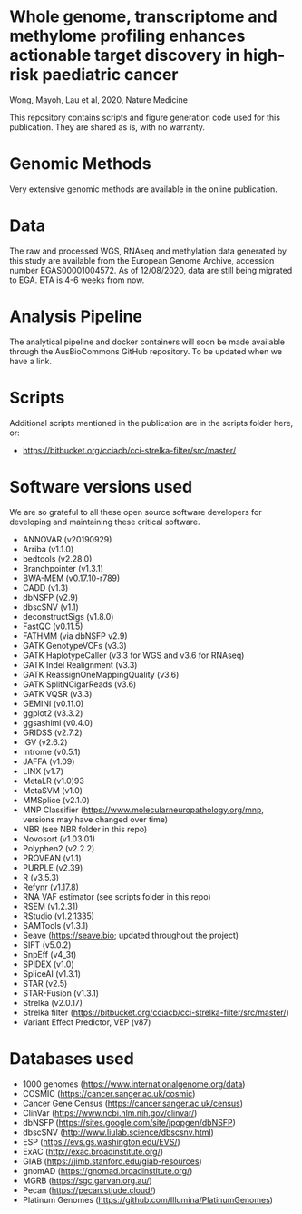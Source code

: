 # Whole genome, transcriptome and methylome profiling enhances actionable target discovery in high-risk paediatric cancer 
Wong, Mayoh, Lau et al, 2020, Nature Medicine

This repository contains scripts and figure generation code used for this publication. They are shared as is, with no warranty.

# Genomic Methods
Very extensive genomic methods are available in the online publication.

# Data
The raw and processed WGS, RNAseq and methylation data generated by this study are available from the European Genome Archive, accession number EGAS00001004572. As of 12/08/2020, data are still being migrated to EGA. ETA is 4-6 weeks from now.

# Analysis Pipeline
The analytical pipeline and docker containers will soon be made available through the AusBioCommons GitHub repository. To be updated when we have a link.

# Scripts
Additional scripts mentioned in the publication are in the scripts folder here, or:

* https://bitbucket.org/cciacb/cci-strelka-filter/src/master/

# Software versions used
We are so grateful to all these open source software developers for developing and maintaining these critical software.

* ANNOVAR (v20190929)
* Arriba (v1.1.0)
* bedtools (v2.28.0)
* Branchpointer (v1.3.1)
* BWA-MEM (v0.17.10-r789)
* CADD (v1.3)
* dbNSFP (v2.9)
* dbscSNV (v1.1)
* deconstructSigs (v1.8.0)
* FastQC (v0.11.5)
* FATHMM (via dbNSFP v2.9)
* GATK GenotypeVCFs (v3.3) 
* GATK HaplotypeCaller (v3.3 for WGS and v3.6 for RNAseq) 
* GATK Indel Realignment (v3.3) 
* GATK ReassignOneMappingQuality (v3.6)
* GATK SplitNCigarReads (v3.6) 
* GATK VQSR (v3.3) 
* GEMINI (v0.11.0)
* ggplot2 (v3.3.2)
* ggsashimi (v0.4.0) 
* GRIDSS (v2.7.2)
* IGV (v2.6.2)
* Introme (v0.5.1)
* JAFFA (v1.09)
* LINX (v1.7)
* MetaLR (v1.0)93 
* MetaSVM (v1.0)
* MMSplice (v2.1.0)
* MNP Classifier (https://www.molecularneuropathology.org/mnp, versions may have changed over time)
* NBR (see NBR folder in this repo)
* Novosort (v1.03.01)
* Polyphen2 (v2.2.2)
* PROVEAN (v1.1)
* PURPLE (v2.39)
* R (v3.5.3)
* Refynr (v1.17.8)
* RNA VAF estimator (see scripts folder in this repo)
* RSEM (v1.2.31)
* RStudio (v1.2.1335)
* SAMTools (v1.3.1)
* Seave (https://seave.bio; updated throughout the project)
* SIFT (v5.0.2)
* SnpEff (v4_3t)
* SPIDEX (v1.0)
* SpliceAI (v1.3.1)
* STAR (v2.5)
* STAR-Fusion (v1.3.1)
* Strelka (v2.0.17)
* Strelka filter (https://bitbucket.org/cciacb/cci-strelka-filter/src/master/)
* Variant Effect Predictor, VEP (v87)

# Databases used
* 1000 genomes (https://www.internationalgenome.org/data)
* COSMIC (https://cancer.sanger.ac.uk/cosmic)
* Cancer Gene Census (https://cancer.sanger.ac.uk/census)
* ClinVar (https://www.ncbi.nlm.nih.gov/clinvar/)
* dbNSFP (https://sites.google.com/site/jpopgen/dbNSFP)
* dbscSNV (http://www.liulab.science/dbscsnv.html)
* ESP (https://evs.gs.washington.edu/EVS/)
* ExAC (http://exac.broadinstitute.org/)
* GIAB (https://jimb.stanford.edu/giab-resources)
* gnomAD (https://gnomad.broadinstitute.org/)
* MGRB (https://sgc.garvan.org.au/)
* Pecan (https://pecan.stjude.cloud/)
* Platinum Genomes (https://github.com/Illumina/PlatinumGenomes)
